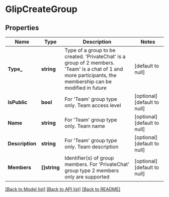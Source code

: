 # GlipCreateGroup

## Properties
Name | Type | Description | Notes
------------ | ------------- | ------------- | -------------
**Type_** | **string** | Type of a group to be created. &#39;PrivateChat&#39; is a group of 2 members. &#39;Team&#39; is a chat of 1 and more participants, the membership can be modified in future | [default to null]
**IsPublic** | **bool** | For &#39;Team&#39; group type only. Team access level | [optional] [default to null]
**Name** | **string** | For &#39;Team&#39; group type only. Team name | [optional] [default to null]
**Description** | **string** | For &#39;Team&#39; group type only. Team description | [optional] [default to null]
**Members** | **[]string** | Identifier(s) of group members. For &#39;PrivateChat&#39; group type 2 members only are supported | [optional] [default to null]

[[Back to Model list]](../README.md#documentation-for-models) [[Back to API list]](../README.md#documentation-for-api-endpoints) [[Back to README]](../README.md)


